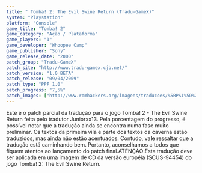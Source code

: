 ```yaml
---
title: " Tomba! 2: The Evil Swine Return (Tradu-GameX)"
system: "Playstation"
platform: "Console"
game_title: "Tomba! 2"
game_category: "Ação / Plataforma"
game_players: "1"
game_developer: "Whoopee Camp"
game_publisher: "Sony"
game_release_date: "2000"
patch_group: "Tradu-GameX"
patch_site: "http://www.tradu-gamex.cjb.net/"
patch_version: "1.0 BETA"
patch_release: "09/04/2009"
patch_type: "PPF 1.0"
patch_progress: "7,5%"
patch_images: ["http://www.romhackers.org/imagens/traducoes/%5BPS1%5D%20Tomba%202%20-%20Tradu-GameX%20-%201.jpg","http://www.romhackers.org/imagens/traducoes/%5BPS1%5D%20Tomba%202%20-%20Tradu-GameX%20-%202.png","http://www.romhackers.org/imagens/traducoes/%5BPS1%5D%20Tomba%202%20-%20Tradu-GameX%20-%203.jpg"]
---
```

Este é o patch parcial da tradução para o jogo Tomba! 2 - The Evil Swine Return feita pelo tradutor Juniorxx13. Pela porcentagem do progresso, é possível notar que a tradução ainda se encontra numa fase muito preliminar. Os textos da primeira vila e parte dos textos da caverna estão traduzidos, mas ainda não estão acentuados. Contudo, vale ressaltar que a tradução está caminhando bem. Portanto, aconselhamos a todos que fiquem atentos ao lançamento do patch final.ATENÇÃO:Esta tradução deve ser aplicada em uma imagem de CD da versão européia (SCUS-94454) do jogo Tomba! 2: The Evil Swine Return.